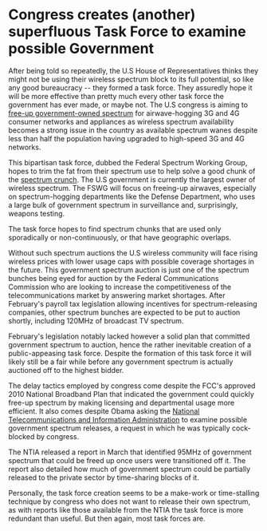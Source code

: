 # Congress creates (another) superfluous Task Force to examine possible Government

After being told so repeatedly, the U.S House of Representatives thinks they might not be using their wireless spectrum block to its full potential, so like any good bureaucracy -- they formed a task force. They assuredly hope it will be more effective than pretty much every other task force the government has ever made, or maybe not. The U.S congress is aiming to <a href="http://thehill.com/blogs/hillicon-valley/technology/223645-congressional-task-force-to-study-governments-use-of-spectrum">free-up government-owned spectrum</a> for airwave-hogging 3G and 4G consumer networks and appliances as wireless spectrum availability becomes a strong issue in the country as available spectrum wanes despite less than half the population having upgraded to high-speed 3G and 4G networks.

This bipartisan task force, dubbed the Federal Spectrum Working Group, hopes to trim the fat from their spectrum use to help solve a good chunk of the <a href="http://money.cnn.com/2012/02/21/technology/spectrum_crunch/">spectrum crunch</a>. The U.S government is currently the largest owner of wireless spectrum. The FSWG will focus on freeing-up airwaves, especially on spectrum-hogging departments like the Defense Department, who uses a large bulk of government spectrum in surveillance and, surprisingly, weapons testing.

The task force hopes to find spectrum chunks that are used only sporadically or non-continuously, or that have geographic overlaps.

Without such spectrum auctions the U.S wireless community will face rising wireless prices with lower usage caps with possible coverage shortages in the future. This government spectrum auction is just one of the spectrum bunches being eyed for auction by the Federal Communications Commission who are looking to increase the competitiveness of the telecommunications market by answering market shortages. After February's payroll tax legislation allowing incentives for spectrum-releasing companies, other spectrum bunches are expected to be put to auction shortly, including 120MHz of broadcast TV spectrum. 

February's legislation notably lacked however a solid plan that committed government spectrum to auction, hence the rather inevitable creation of a public-appeasing task force. Despite the formation of this task force it will likely still be a fair while before any government spectrum is actually auctioned off to the highest bidder.

The delay tactics employed by congress come despite the FCC's approved 2010 National Broadband Plan that indicated the government could quickly free-up spectrum by making licensing and departmental usage more efficient. It also comes despite Obama asking the <a href="http://www.ntia.doc.gov/category/spectrum-management">National Telecommunications and Information Administration</a> to examine possible government spectrum releases, a request in which he was typically cock-blocked by congress. 

The NTIA released a report in March that identified 95MHz of government spectrum that could be freed up once users were transitioned off it. The report also detailed how much of government spectrum could be partially released to the private sector by time-sharing blocks of it. 

Personally, the task force creation seems to be a make-work or time-stalling technique by congress who does not want to release their own spectrum, as with reports like those available from the NTIA the task force is more redundant than useful. But then again, most task forces are.
